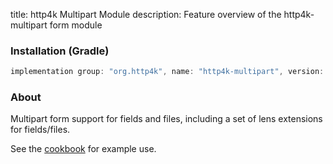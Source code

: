 title: http4k Multipart Module
description: Feature overview of the http4k-multipart form module

### Installation (Gradle)

```groovy
implementation group: "org.http4k", name: "http4k-multipart", version: "3.283.1"
```

### About

Multipart form support for fields and files, including a set of lens extensions for fields/files.

See the [cookbook](/cookbook/multipart_forms/) for example use.
